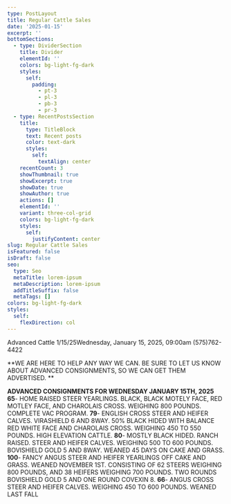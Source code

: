 ```yaml
---
type: PostLayout
title: Regular Cattle Sales
date: '2025-01-15'
excerpt: ''
bottomSections:
  - type: DividerSection
    title: Divider
    elementId: ''
    colors: bg-light-fg-dark
    styles:
      self:
        padding:
          - pt-3
          - pl-3
          - pb-3
          - pr-3
  - type: RecentPostsSection
    title:
      type: TitleBlock
      text: Recent posts
      color: text-dark
      styles:
        self:
          textAlign: center
    recentCount: 3
    showThumbnail: true
    showExcerpt: true
    showDate: true
    showAuthor: true
    actions: []
    elementId: ''
    variant: three-col-grid
    colors: bg-light-fg-dark
    styles:
      self:
        justifyContent: center
slug: Regular Cattle Sales
isFeatured: false
isDraft: false
seo:
  type: Seo
  metaTitle: lorem-ipsum
  metaDescription: lorem-ipsum
  addTitleSuffix: false
  metaTags: []
colors: bg-light-fg-dark
styles:
  self:
    flexDirection: col
---
```

Advanced Cattle 1/15/25Wednesday, January 15, 2025, 09:00am
(575)762-4422

**WE ARE HERE TO HELP ANY WAY WE CAN. BE SURE TO LET US KNOW ABOUT ADVANCED CONSIGNMENTS, SO WE CAN GET THEM ADVERTISED. **

**ADVANCED CONSIGNMENTS FOR WEDNESDAY JANUARY 15TH, 2025**
**65**- HOME RAISED STEER YEARLINGS. BLACK, BLACK MOTELY FACE, RED MOTLEY FACE, AND
CHAROLAIS CROSS. WEIGHING 800 POUNDS. COMPLETE VAC PROGRAM.
**79**- ENGLISH CROSS STEER AND HEIFER CALVES. VIRASHIELD 6 AND 8WAY. 50% BLACK HIDED WITH
BALANCE RED WHITE FACE AND CHAROLAIS CROSS. WEIGHING 450 TO 550 POUNDS. HIGH
ELEVATION CATTLE.
**80**- MOSTLY BLACK HIDED. RANCH RAISED. STEER AND HEIFER CALVES. WEIGHING 500 TO 600
POUNDS. BOVISHIELD GOLD 5 AND 8WAY. WEANED 45 DAYS ON CAKE AND GRASS.
**100**- FANCY ANGUS STEER AND HEIFER YEARLINGS OFF CAKE AND GRASS. WEANED NOVEMBER 1ST.
CONSISTING OF 62 STEERS WEIGHING 800 POUNDS, AND 38 HEIFERS WEIGHING 700 POUNDS. TWO
ROUNDS BOVISHIELD GOLD 5 AND ONE ROUND COVEXIN 8.
**66**- ANGUS CROSS STEER AND HEIFER CALVES. WEIGHING 450 TO 600 POUNDS. WEANED LAST FALL


